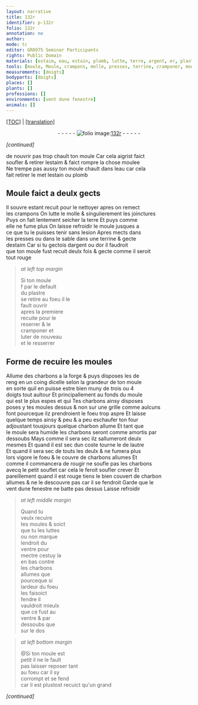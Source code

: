 ```yaml
---
layout: narrative
title: 132r
identifier: p-132r
folio: 132r
annotation: no
author:
mode: tc
editor: GR8975 Seminar Participants
rights: Public Domain
materials: [estaim, eau, estain, plomb, lutte, terre, argent, or, plastre, luter, charbons, charbon, luttes]
tools: [moule, Moule, crampons, molle, presses, terrine, cramponer, moules, forge, grille, four, souflet]
measurements: [doigts]
bodyparts: [doigts]
places: []
plants: []
professions: []
environments: [vent dune fenestre]
animals: []
---
```


 <p><a href="{{ site.baseurl }}/diplomatic/">[TOC]</a> | <a href="{{ site.baseurl }}/texts/p-132r_tl/" target="_blank">[translation]</a></p><div class="folio" align="center">- - - - - <a href="http://gallica.bnf.fr/ark:/12148/btv1b10500001g/f269.item.r=" target="_blank"><img src="https://cu-mkp.github.io/2017-workshop-edition/assets/photo-icon.png" alt="folio image: " style="display:inline-block; margin-bottom:-3px;"/>132r</a> - - - - - </div>  
 
*[continued]*
  
de nouvrir pas trop chault ton <span class="tl">moule</span> Car cela aigrist faict<br/> soufler & retirer l<span class="m">estaim</span> & faict rompre la chose moulee<br/> Ne trempe pas aussy ton <span class="tl">moule</span> chault dans l<span class="m">eau</span> car cela<br/> fait retirer <span class="del">le met</span> l<span class="m">estain</span> ou <span class="m">plomb</span>
 
 
  

## <span class="tl">Moule</span> faict a deulx gects

 
Il souvre estant recuit pour le nettoyer apres on remect<br/> les <span class="tl">crampons</span> On <span class="m">lutte</span> le <span class="tl">molle</span> & singulierem<span class="exp">ent</span> les joinctures<br/> Puys on fait lentement seicher la <span class="m">terre</span> Et puys co<span class="exp">mm</span>e<br/> elle ne fume plus On laisse refroidir le <span class="tl">moule</span> jusques a<br/> ce que tu le puisses tenir sans lesion Apres mects dans<br/> les <span class="tl">presses</span> ou dans le sable dans une <span class="tl">terrine</span> & gecte<br/> d<span class="m">estaim</span> Car si tu gectois d<span class="m">argent</span> ou d<span class="m">or</span> il faudroit<br/> que ton <span class="tl">moule</span> fust recuit deulx fois & gecte co<span class="exp">mm</span>e il seroit<br/> tout rouge
 
> *at left top margin*
> 
> 
>   Si ton <span class="tl">moule</span><br/> <span class="del">f</span> par le default<br/> du <span class="m">plastre</span><br/> se retire <span class="add">au foeu</span> il le<br/> fault ouvrir<br/> apres la premiere<br/> recuite pour le<br/> reserrer & le<br/> <span class="tl">cramponer</span> et<br/> <span class="m">luter</span> de nouveau<br/> et le resserrer
 
 
  

## Forme de recuire les <span class="tl">moules</span>

 
Allume des <span class="m">charbons</span> a la <span class="tl">forge</span> & puys disposes les de<br/> reng en un coing dicelle selon la grandeur de ton <span class="tl">moule</span><br/> en sorte quil en puisse estre bien muny de trois ou 4<br/> <span class="ms"><span class="bp">doigts</span></span> tout aultour Et principallement au fonds du <span class="tl">moule</span><br/> qui est le plus espes <span class="del">et qui</span> Tes <span class="m">charbons</span> ainsy disposes<br/> poses y tes <span class="tl">moules</span> dessus & non sur une <span class="tl">grille</span> co<span class="exp">mm</span>e aulcuns<br/> font pourceque ilz prendroient le foeu trop aspre Et laisse<br/> quelque temps ainsy & peu & a peu eschaufer ton <span class="tl">four</span><br/> adjoustant tousjours quelque <span class="m">charbon</span> allume Et tant que<br/> le <span class="tl">moule</span> sera humide les <span class="m">charbons</span> seront co<span class="exp">mm</span>e amortis par<br/> dessoubs Mays comme il sera sec ilz sallumeront deulx<br/> mesmes Et quand il est sec dun coste tourne le de lautre<br/> Et quand il sera sec de touts les deulx & ne fumera plus<br/> lors vigore le foeu & le couvre de <span class="m">charbons</span> allumes Et<br/> co<span class="exp">mm</span>e il commancera de rougir ne soufle pas les <span class="m">charbons</span><br/> avecq le petit <span class="tl">souflet</span> car cela le feroit <span class="del">soufler</span> crever Et<br/> pareillem<span class="exp">ent</span> quand il est rouge tiens le bien couvert de <span class="m">charbon</span><br/> allumes & ne le descouvre pas car il se fendroit Garde que le<br/> <span class="env">vent dune fenestre</span> ne batte pas dessus Laisse refroidir
 
> *at left middle margin*
> 
> 
>   Quand tu<br/> veulx recuire<br/> tes <span class="tl">moules</span> <span class="del">&</span> soict<br/> que tu les <span class="m">luttes</span><br/> ou non marque<br/> lendroit du<br/> ventre pour<br/> mectre cestuy la<br/> en bas contre<br/> les <span class="m">charbons</span><br/> allumes <span class="del">que</span><br/> pourceque si<br/> lardeur du foeu<br/> les faisoict<br/> fendre il<br/> vauldroit mieulx<br/> que ce fust au<br/> ventre & par<br/> dessoubs que<br/> sur le dos 
 
> *at left bottom margin*
> 
> 
>   @Si ton <span class="tl">moule</span> est<br/> petit il ne le fault<br/> pas laisser <span class="del">reposer</span> tant<br/> au foeu car il sy<br/> corrompt et se fend<br/> car il est plustost recuict qu'un grand
 
*[continued]*
 
 